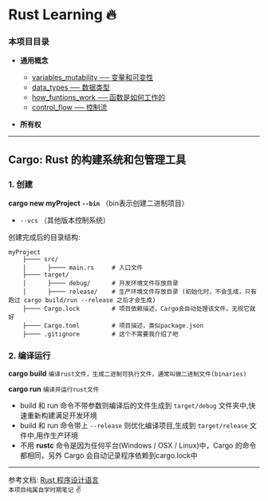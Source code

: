 # Rust Learning :fire: 

### 本项目目录 

+ **通用概念**  
  - [variables_mutability ── 变量和可变性](https://github.com/fansenze/Rust-Learning/tree/master/variables_mutability)  
  - [data_types ── 数据类型](https://github.com/fansenze/Rust-Learning/tree/master/data_types)  
  - [how_funtions_work ── 函数是如何工作的](https://github.com/fansenze/Rust-Learning/tree/master/how_funtions_work)  
  - [control_flow ── 控制流](https://github.com/fansenze/Rust-Learning/tree/master/control_flow)  

+ **所有权**


----
## Cargo: Rust 的构建系统和包管理工具  
  

### 1. 创建
  **cargo new myProject `--bin`** （bin表示创建二进制项目）  
  
  + `--vcs` （其他版本控制系统）  
  
  
  创建完成后的目录结构:  

  ```lib
  myProject  
      ├──── src/  
      │      ├──── main.rs     # 入口文件
      ├──── target/  
      │      ├──── debug/      # 开发环境文件存放目录
      │      ├──── release/    # 生产环境文件存放目录 (初始化时，不会生成，只有跑过 cargo build/run --release 之后才会生成)  
      ├──── Cargo.lock         # 项目依赖描述，Cargo会自动处理该文件，无视它就好
      ├──── Cargo.toml         # 项目描述，类似package.json  
      ├──── .gitignore         # 这个不需要我介绍了吧  
  ```

### 2. 编译运行
  **cargo build**   `编译rust文件，生成二进制可执行文件，通常叫做二进制文件(binaries)`  

  **cargo run**     `编译并运行rust文件`  

  + build 和 run 命令不带参数则编译后的文件生成到 `target/debug` 文件夹中,快速重新构建满足开发环境  
  + build 和 run 命令带上 `--release` 则优化编译项目,生成到 `target/release` 文件中,用作生产环境  
  + 不用 **rustc** 命令是因为任何平台(Windows / OSX / Linux)中，Cargo 的命令都相同，另外 Cargo 会自动记录程序依赖到cargo.lock中
----
  
  
参考文档: [Rust 程序设计语言](https://kaisery.github.io/trpl-zh-cn)  
`本项目纯属自学时期笔记` :v:
